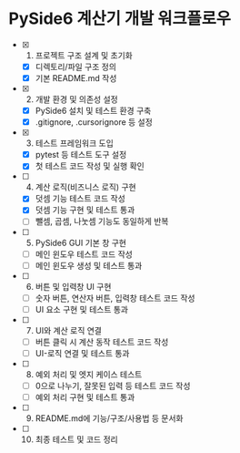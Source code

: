 # PySide6 계산기 개발 워크플로우

- [x] 1. 프로젝트 구조 설계 및 초기화
    - [x] 디렉토리/파일 구조 정의
    - [x] 기본 README.md 작성
- [x] 2. 개발 환경 및 의존성 설정
    - [x] PySide6 설치 및 테스트 환경 구축
    - [x] .gitignore, .cursorignore 등 설정
- [x] 3. 테스트 프레임워크 도입
    - [x] pytest 등 테스트 도구 설정
    - [x] 첫 테스트 코드 작성 및 실행 확인
- [ ] 4. 계산 로직(비즈니스 로직) 구현
    - [x] 덧셈 기능 테스트 코드 작성
    - [x] 덧셈 기능 구현 및 테스트 통과
    - [ ] 뺄셈, 곱셈, 나눗셈 기능도 동일하게 반복
- [ ] 5. PySide6 GUI 기본 창 구현
    - [ ] 메인 윈도우 테스트 코드 작성
    - [ ] 메인 윈도우 생성 및 테스트 통과
- [ ] 6. 버튼 및 입력창 UI 구현
    - [ ] 숫자 버튼, 연산자 버튼, 입력창 테스트 코드 작성
    - [ ] UI 요소 구현 및 테스트 통과
- [ ] 7. UI와 계산 로직 연결
    - [ ] 버튼 클릭 시 계산 동작 테스트 코드 작성
    - [ ] UI-로직 연결 및 테스트 통과
- [ ] 8. 예외 처리 및 엣지 케이스 테스트
    - [ ] 0으로 나누기, 잘못된 입력 등 테스트 코드 작성
    - [ ] 예외 처리 구현 및 테스트 통과
- [ ] 9. README.md에 기능/구조/사용법 등 문서화
- [ ] 10. 최종 테스트 및 코드 정리 